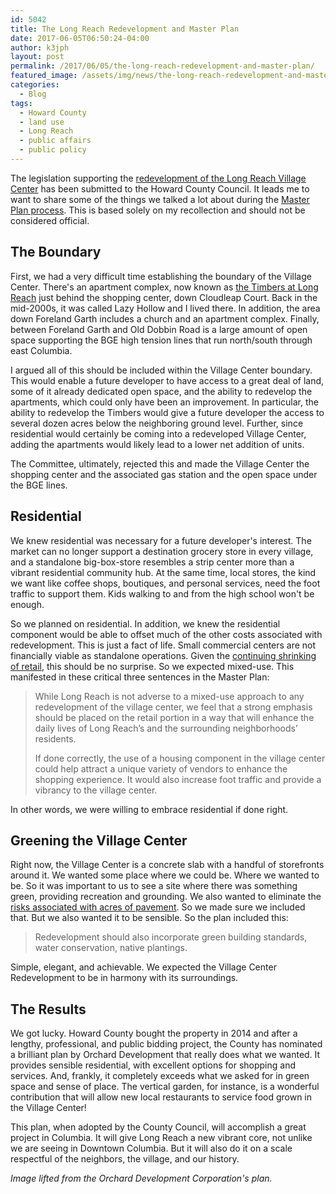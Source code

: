 ```yaml
---
id: 5042
title: The Long Reach Redevelopment and Master Plan
date: 2017-06-05T06:50:24-04:00
author: k3jph
layout: post
permalink: /2017/06/05/the-long-reach-redevelopment-and-master-plan/
featured_image: /assets/img/news/the-long-reach-redevelopment-and-master-plan.webp
categories:
  - Blog
tags:
  - Howard County
  - land use
  - Long Reach
  - public affairs
  - public policy
---
```

The legislation supporting the [redevelopment of the Long Reach
Village
Center](https://www.howardcountymd.gov/Departments/Planning-and-Zoning/Community-Planning/Reimagine-Long-Reach-Village-Center)
has been submitted to the Howard County Council.  It leads me to
want to share some of the things we talked a lot about during the
[Master Plan process](/service/long-reach).  This is based solely
on my recollection and should not be considered official.

## The Boundary

First, we had a very difficult time establishing the boundary of
the Village Center.  There's an apartment complex, now known as
[the Timbers at Long Reach](http://www.thetimbersatlongreach.com/)
just behind the shopping center, down Cloudleap Court.  Back in the
mid-2000s, it was called Lazy Hollow and I lived there.  In addition,
the area down Foreland Garth includes a church and an apartment
complex.  Finally, between Foreland Garth and Old Dobbin Road is a
large amount of open space supporting the BGE high tension lines
that run north/south through east Columbia.

I argued all of this should be included within the Village Center
boundary.  This would enable a future developer to have access to
a great deal of land, some of it already dedicated open space, and
the ability to redevelop the apartments, which could only have been
an improvement.  In particular, the ability to redevelop the Timbers
would give a future developer the access to several dozen acres
below the neighboring ground level.  Further, since residential
would certainly be coming into a redeveloped Village Center, adding
the apartments would likely lead to a lower net addition of units.

The Committee, ultimately, rejected this and made the Village Center
the shopping center and the associated gas station and the open
space under the BGE lines.

## Residential

We knew residential was necessary for a future developer's interest.
The market can no longer support a destination grocery store in
every village, and a standalone big-box-store resembles a strip
center more than a vibrant residential community hub.  At the same
time, local stores, the kind we want like coffee shops, boutiques,
and personal services, need the foot traffic to support them.  Kids
walking to and from the high school won't be enough.

So we planned on residential.  In addition, we knew the residential
component would be able to offset much of the other costs associated
with redevelopment.  This is just a fact of life.  Small commercial
centers are not financially viable as standalone operations.  Given
the [continuing shrinking of
retail](https://www.aol.com/article/finance/2017/06/02/this-is-a-death-spiral-the-tsunami-of-store-closures-is-doubl/22123258),
this should be no surprise.  So we expected mixed-use.  This
manifested in these critical three sentences in the Master Plan:

> While Long Reach is not adverse to a mixed-use approach to any
redevelopment of the village center, we feel that a strong emphasis
should be placed on the retail portion in a way that will enhance
the daily lives of Long Reach’s and the surrounding neighborhoods’
residents.
>
> If done correctly, the use of a housing component in the village
center could help attract a unique variety of vendors to enhance
the shopping experience. It would also increase foot traffic and
provide a vibrancy to the village center.

In other words, we were willing to embrace residential if done
right.

## Greening the Village Center

Right now, the Village Center is a concrete slab with a handful of
storefronts around it.  We wanted some place where we could be.
Where we wanted to be.  So it was important to us to see a site
where there was something green, providing recreation and grounding.
We also wanted to eliminate the [risks associated with acres of
pavement](/2016/04/24/watch-ignite-talk-stormwater-management/).
So we made sure we included that.  But we also wanted it to be
sensible.  So the plan included this:

> Redevelopment should also incorporate green building standards,
water conservation, native plantings.

Simple, elegant, and achievable.  We expected the Village Center
Redevelopment to be in harmony with its surroundings.

## The Results

We got lucky.  Howard County bought the property in 2014 and after
a lengthy, professional, and public bidding project, the County has
nominated a brilliant plan by Orchard Development that really does
what we wanted.  It provides sensible residential, with excellent
options for shopping and services.  And, frankly, it completely
exceeds what we asked for in green space and sense of place.  The
vertical garden, for instance, is a wonderful contribution that
will allow new local restaurants to service food grown in the Village
Center!

This plan, when adopted by the County Council, will accomplish a
great project in Columbia.  It will give Long Reach a new vibrant
core, not unlike we are seeing in Downtown Columbia.  But it will
also do it on a scale respectful of the neighbors, the village, and
our history.

_Image lifted from the Orchard Development Corporation's plan._
